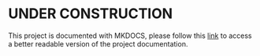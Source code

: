 # UNDER CONSTRUCTION

This project is documented with MKDOCS, please follow this [link](https://karimdeif.github.io/multi-tenancy/) to access a better readable version of the project documentation.